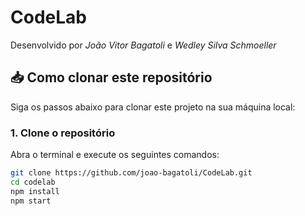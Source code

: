 # CodeLab
Desenvolvido por *João Vitor Bagatoli* e *Wedley Silva Schmoeller*

## 📥 Como clonar este repositório

Siga os passos abaixo para clonar este projeto na sua máquina local:

### 1. Clone o repositório

Abra o terminal e execute os seguintes comandos:

```bash
git clone https://github.com/joao-bagatoli/CodeLab.git
cd codelab
npm install
npm start


